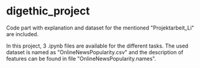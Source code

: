 # digethic_project

Code part with explanation and dataset for the mentioned "Projektarbeit_Li" are included.

In this project, 3 .ipynb files are available for the different tasks. The used dataset is named as "OnlineNewsPopularity.csv" and the description of features can be found in file "OnlineNewsPopularity.names". 
